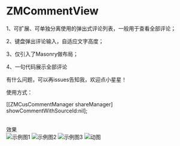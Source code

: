 # ZMCommentView
1、可扩展、可单独分离使用的弹出式评论列表，一般用于查看全部评论；

2、键盘弹出评论输入，自适应文字高度；

3、仅引入了Masonry做布局；

4、一句代码展示全部评论

有什么问题，可以再issues告知我，欢迎点小星星！


使用方式：

 [[ZMCusCommentManager shareManager] showCommentWithSourceId:nil];



<br>效果<br>
![示例图1](https://github.com/luckyxiangfeng/ZMCommentView/blob/master/ZMCommentView/ZMCommentView/Photo/photo_1.png)
![示例图2](https://github.com/luckyxiangfeng/ZMCommentView/blob/master/ZMCommentView/ZMCommentView/Photo/photo_2.png)
![示例图3](https://github.com/luckyxiangfeng/ZMCommentView/blob/master/ZMCommentView/ZMCommentView/Photo/photo_3.png)
![动图](https://github.com/luckyxiangfeng/ZMCommentView/blob/master/gitshow.gif)


